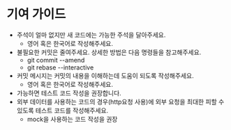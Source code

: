 기여 가이드
==========

* 주석이 얼마 없지만 새 코드에는 가능한 주석을 달아주세요.
    * 영어 혹은 한국어로 작성해주세요.
* 불필요한 커밋은 줄여주세요. 상세한 방법은 다음 명령들을 참고해주세요.
    * git commit --amend
    * git rebase --interactive
* 커밋 메시지는 커밋의 내용을 이해하는데 도움이 되도록 작성해주세요.
    * 영어 혹은 한국어로 작성해주세요.
* 가능하면 테스트 코드 작성을 권장합니다.
* 외부 데이터를 사용하는 코드의 경우(http요청 사용)에 외부 요청을 최대한 피할 수 있도록 테스트 코드를 작성해주세요.
    * mock을 사용하는 코드 작성을 권장
